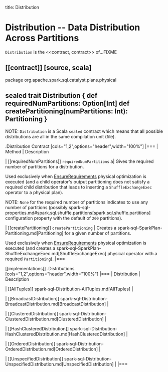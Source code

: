 title: Distribution

# Distribution -- Data Distribution Across Partitions

`Distribution` is the <<contract, contract>> of...FIXME

[[contract]]
[source, scala]
----
package org.apache.spark.sql.catalyst.plans.physical

sealed trait Distribution {
  def requiredNumPartitions: Option[Int]
  def createPartitioning(numPartitions: Int): Partitioning
}
----

NOTE: `Distribution` is a Scala `sealed` contract which means that all possible distributions are all in the same compilation unit (file).

.Distribution Contract
[cols="1,2",options="header",width="100%"]
|===
| Method
| Description

| [[requiredNumPartitions]] `requiredNumPartitions`
a| Gives the required number of partitions for a distribution.

Used exclusively when [EnsureRequirements](physical-optimizations/EnsureRequirements.md) physical optimization is executed (and a child operator's output partitioning does not satisfy a required child distribution that leads to inserting a `ShuffleExchangeExec` operator to a physical plan).

NOTE: `None` for the required number of partitions indicates to use any number of partitions (possibly spark-sql-properties.md#spark.sql.shuffle.partitions[spark.sql.shuffle.partitions] configuration property with the default of `200` partitions).

| [[createPartitioning]] `createPartitioning`
| Creates a spark-sql-SparkPlan-Partitioning.md[Partitioning] for a given number of partitions.

Used exclusively when [EnsureRequirements](physical-optimizations/EnsureRequirements.md) physical optimization is executed (and creates a spark-sql-SparkPlan-ShuffleExchangeExec.md[ShuffleExchangeExec] physical operator with a required `Partitioning`).
|===

[[implementations]]
.Distributions
[cols="1,2",options="header",width="100%"]
|===
| Distribution
| Description

| [[AllTuples]] spark-sql-Distribution-AllTuples.md[AllTuples]
|

| [[BroadcastDistribution]] spark-sql-Distribution-BroadcastDistribution.md[BroadcastDistribution]
|

| [[ClusteredDistribution]] spark-sql-Distribution-ClusteredDistribution.md[ClusteredDistribution]
|

| [[HashClusteredDistribution]] spark-sql-Distribution-HashClusteredDistribution.md[HashClusteredDistribution]
|

| [[OrderedDistribution]] spark-sql-Distribution-OrderedDistribution.md[OrderedDistribution]
|

| [[UnspecifiedDistribution]] spark-sql-Distribution-UnspecifiedDistribution.md[UnspecifiedDistribution]
|
|===
